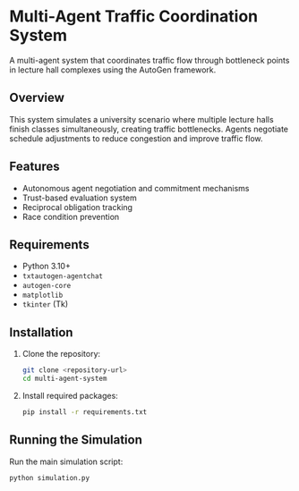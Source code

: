 # Multi-Agent Traffic Coordination System

A multi-agent system that coordinates traffic flow through bottleneck points in lecture hall complexes using the AutoGen framework.

## Overview

This system simulates a university scenario where multiple lecture halls finish classes simultaneously, creating traffic bottlenecks. Agents negotiate schedule adjustments to reduce congestion and improve traffic flow.

## Features

- Autonomous agent negotiation and commitment mechanisms
- Trust-based evaluation system
- Reciprocal obligation tracking
- Race condition prevention

## Requirements

- Python 3.10+
- `txtautogen-agentchat`
- `autogen-core`
- `matplotlib`
- `tkinter` (Tk)

## Installation

1. Clone the repository:
    ```bash
    git clone <repository-url>
    cd multi-agent-system
    ```

2. Install required packages:
    ```bash
    pip install -r requirements.txt
    ```

## Running the Simulation

Run the main simulation script:

```bash
python simulation.py
